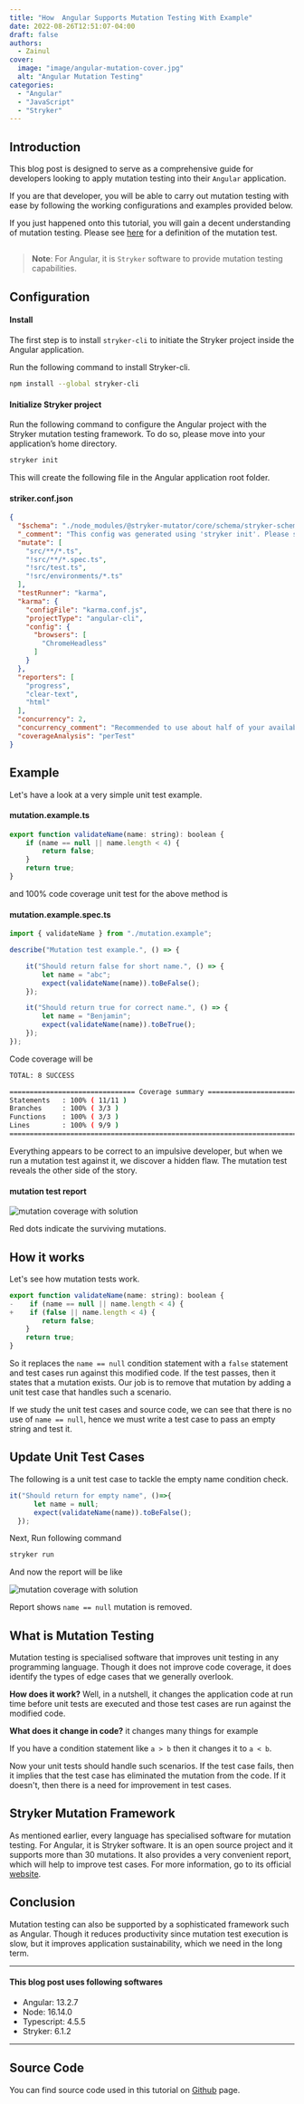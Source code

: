 ```yaml
---
title: "How  Angular Supports Mutation Testing With Example"
date: 2022-08-26T12:51:07-04:00
draft: false
authors:
  - Zainul
cover:
  image: "image/angular-mutation-cover.jpg"
  alt: "Angular Mutation Testing"
categories: 
  - "Angular"
  - "JavaScript"
  - "Stryker"
---
```


## Introduction

This blog post is designed to serve as a comprehensive guide for developers looking to apply mutation testing into their `Angular` application.

If you are that developer, you will be able to carry out mutation testing with ease by following the working configurations and examples provided below.

If you just happened onto this tutorial, you will gain a decent understanding of mutation testing. Please see [here](#what-is-mutation-testing) for a definition of the mutation test.

##
 
> **Note**: For Angular, it is `Stryker` software to provide mutation testing capabilities.





## Configuration

#### Install
The first step is to install `stryker-cli` to initiate the Stryker project inside the Angular application.

Run the following command to install Stryker-cli.

```bash
npm install --global stryker-cli
```

#### Initialize Stryker project

Run the following command to configure the Angular project with the Stryker mutation testing framework. To do so, please move into your application’s home directory.

```bash
stryker init
```

This will create the following file in the Angular application root folder.

#### striker.conf.json
```json
{
  "$schema": "./node_modules/@stryker-mutator/core/schema/stryker-schema.json",
  "_comment": "This config was generated using 'stryker init'. Please see the guide for more information: https://stryker-mutator.io/docs/stryker-js/guides/angular",
  "mutate": [
    "src/**/*.ts",
    "!src/**/*.spec.ts",
    "!src/test.ts",
    "!src/environments/*.ts"
  ],
  "testRunner": "karma",
  "karma": {
    "configFile": "karma.conf.js",
    "projectType": "angular-cli",
    "config": {
      "browsers": [
        "ChromeHeadless"
      ]
    }
  },
  "reporters": [
    "progress",
    "clear-text",
    "html"
  ],
  "concurrency": 2,
  "concurrency_comment": "Recommended to use about half of your available cores when running stryker with angular",
  "coverageAnalysis": "perTest"
}
```
## Example

Let's have a look at a very simple unit test example.

#### mutation.example.ts
```javascript
export function validateName(name: string): boolean {
    if (name == null || name.length < 4) {
        return false;
    }
    return true;
}
```

and 100% code coverage unit test for the above method is

#### mutation.example.spec.ts
```javascript
import { validateName } from "./mutation.example";

describe("Mutation test example.", () => {

    it("Should return false for short name.", () => {
        let name = "abc";
        expect(validateName(name)).toBeFalse();
    });

    it("Should return true for correct name.", () => {
        let name = "Benjamin";
        expect(validateName(name)).toBeTrue();
    });
});

```

Code coverage will be

```bash
TOTAL: 8 SUCCESS

=============================== Coverage summary ===============================
Statements   : 100% ( 11/11 )
Branches     : 100% ( 3/3 )
Functions    : 100% ( 3/3 )
Lines        : 100% ( 9/9 )
================================================================================
```

Everything appears to be correct to an impulsive developer, but when we run a mutation test against it, we discover a hidden flaw.
The mutation test reveals the other side of the story. 

#### mutation test report
![mutation coverage with solution](image/mutation-coverae-with-error.png)

Red dots indicate the surviving mutations.


## How it works

Let's see how mutation tests work.


```javascript
export function validateName(name: string): boolean {
-    if (name == null || name.length < 4) {
+    if (false || name.length < 4) {
        return false;
    }
    return true;
}

```
So it replaces the `name == null` condition statement with a `false` statement and test cases run against this modified code. If the test passes, then it states that a mutation exists. Our job is to remove that mutation by adding a unit test case that handles such a scenario.

If we study the unit test cases and source code, we can see that there is no use of `name == null`, hence we must write a test case to pass an empty string and test it.



## Update Unit Test Cases

The following is a unit test case to tackle the empty name condition check.

```javascript
it("Should return for empty name", ()=>{
      let name = null;
      expect(validateName(name)).toBeFalse();
  });
```
Next, Run following command

```bash
stryker run
```
And now the report will be like

![mutation coverage with solution](image/mutation-coverae-with-solution.png)

Report shows `name == null` mutation is removed.


## What is Mutation Testing
Mutation testing is specialised software that improves unit testing in any programming language. Though it does not improve code coverage, it does identify the types of edge cases that we generally overlook.

  **How does it work?**  Well, in a nutshell, it changes the application code at run time before unit tests are executed and those test cases are run against the modified code.

**What does it change in code?** it changes many things for example

If you have a condition statement like `a > b` then it changes it to `a < b`.

Now your unit tests should handle such scenarios. If the test case fails, then it implies that the test case has eliminated the mutation from the code. If it doesn't, then there is a need for improvement in test cases.

## Stryker Mutation Framework
As mentioned earlier, every language has specialised software for mutation testing. For Angular, it is Stryker software.
It is an open source project and it supports more than 30 mutations.
It also provides a very convenient report, which will help to improve test cases.
For more information, go to its official [website](https://stryker-mutator.io/). 

## Conclusion

Mutation testing can also be supported by a sophisticated framework such as Angular. Though it reduces productivity since mutation test execution is slow, but it improves application sustainability, which we need in the long term.

------

#### This blog post uses following softwares
* Angular: 13.2.7
* Node: 16.14.0
* Typescript: 4.5.5
* Stryker: 6.1.2

-------

## Source Code

You can find source code used in this tutorial on [Github](https://github.com/zainabed/tutorials/tree/master/angular/blog-app) page.
